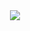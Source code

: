 <div id="header" align="center">
  <img src="https://github.com/munraito1/munraito1/blob/main/giphy.gif?raw=true"/>
</div>
